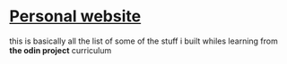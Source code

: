 # [Personal website](https://kojokwakye.github.io)

this is basically all the list of some of the stuff i built whiles learning from **the odin project** curriculum
